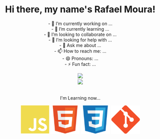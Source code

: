 <div>
  <h1 align="center">
    Hi there, my name's Rafael Moura!
  </h1>

  <p align="center">
   - 🔭 I’m currently working on ... <br>
- 🌱 I’m currently learning ... <br>
- 👯 I’m looking to collaborate on ... <br>
- 🤔 I’m looking for help with ... <br>
- 💬 Ask me about ... <br>
- 📫 How to reach me: ... <br>
- 😄 Pronouns: ... <br>
- ⚡ Fun fact: ... <br>
  </p>
  
</div>

<div align="center">
  <img src="https://github-readme-stats-git-masterrstaa-rickstaa.vercel.app/api?username=rafaelmoura23&theme=dracula"/>   
</div>

<div align="center">
  <img src="https://github-profile-trophy.vercel.app/?username=rafaelmoura23&theme=dracula&row=2&no-bg=true&column=4&margin-w=15&margin-h=15""/>  
</div>

<div align="center" valign="top"><br>
<p>I'm Learning now...</p>
  <img align="center" alt="Js" height="90" width="90" src="https://raw.githubusercontent.com/devicons/devicon/master/icons/javascript/javascript-plain.svg">
  <img align="center" alt="HTML" height="90" width="90" src="https://raw.githubusercontent.com/devicons/devicon/master/icons/html5/html5-original.svg">
  <img align="center" alt="CSS" height="90" width="90" src="https://raw.githubusercontent.com/devicons/devicon/master/icons/css3/css3-original.svg">
  <img align="center" alt="git" height="90" width="90" src="https://raw.githubusercontent.com/devicons/devicon/master/icons/git/git-original.svg">
</div><br>


 

          

